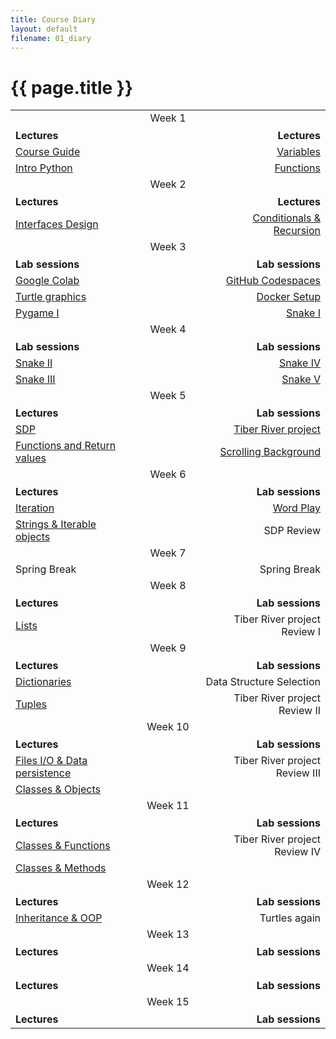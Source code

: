 ```yaml
---
title: Course Diary
layout: default
filename: 01_diary
--- 
```


<h1>{{ page.title }}</h1>

<style>
table {
  /* margin-left:auto;
  margin-right:auto; */
  margin: 0 auto;
  text-align: center;
}
td, th {
  border: none!important;
}
</style>

<table>
  <colgroup>
    <col width="40%"/>
    <col width="20%"/>
    <col width="40%"/>
  </colgroup>
  <tr>
    <td></td>
    <td align="center"> Week 1</td>
    <td></td>
  </tr>
  <tr>
    <th align="left">Lectures</th>
    <th></th>
    <th align="right">Lectures</th>
  </tr>
  <tr>
    <td align="left"><a href="lectures/slides/00a_course_guide.slides.html">Course Guide</a></td>
    <td></td>
    <td align="right"><a href="lectures/slides/02a_variables.slides.html">Variables</a></td>
  </tr>
  <tr>
    <td align="left"><a href="lectures/slides/01a_intro_python.slides.html">Intro Python</a></td>
    <td></td>
    <td align="right"><a href="lectures/slides/03a_functions.slides.html">Functions</a></td>
  </tr>
  <tr>
    <td></td>
    <td align="center"> Week 2</td>
    <td></td>
  </tr>
  <tr>
    <th align="left">Lectures</th>
    <th></th>
    <th align="right">Lectures</th>
  </tr>
  <tr>
    <td align="left"><a href="lectures/slides/04a_interfaces_design.slides.html">Interfaces Design</a></td>
    <td></td>
    <td align="right"><a href="lectures/slides/05a_conditionals_recursion.slides.html">Conditionals & Recursion</a></td>
  </tr>
  <tr>
    <td></td>
    <td align="center"> Week 3</td>
    <td></td>
  </tr>
  <tr>
    <th align="left">Lab sessions</th>
    <th></th>
    <th align="right">Lab sessions</th>
  </tr>
  <tr>
    <td align="left"><a href="https://github.com/tur-learning/CIS1051-python/blob/tur23-fall/lectures/notebooks/04b_interfaces_design.ipynb">Google Colab</a></td>
    <td></td>
    <td align="right"><a href="lectures/slides/quickstart.html">GitHub Codespaces</a></td>
  </tr>
  <tr>
    <td align="left"><a href="https://github.com/tur-learning/CIS1051-python/blob/tur23-fall/lectures/notebooks/04b_interfaces_design.ipynb">Turtle graphics</a></td>
    <td></td>
    <td align="right"><a href="03_setup.html#docker-setup">Docker Setup</a></td>
  </tr>
  <tr>
    <td align="left"><a href="lectures/slides/05b_pygame_overview.slides.html">Pygame I</a></td>
    <td></td>
    <td align="right"><a href="https://github.com/tur-learning/CIS1051-python/tree/lab-sessions/lab-sessions/snake/challenge/lab_2">Snake I</a></td>
  </tr>
  <tr>
    <td></td>
    <td align="center"> Week 4</td>
    <td></td>
  </tr>
  <tr>
    <th align="left">Lab sessions</th>
    <th></th>
    <th align="right">Lab sessions</th>
  </tr>
  <tr>
    <td align="left"><a href="https://github.com/tur-learning/CIS1051-python/tree/lab-sessions/lab-sessions/snake/challenge/lab_3">Snake II</a></td>
    <td></td>
    <td align="right"><a href="https://github.com/tur-learning/CIS1051-python/tree/lab-sessions/lab-sessions/snake/challenge/lab_5">Snake IV</a></td>
  </tr>
  <tr>
    <td align="left"><a href="https://github.com/tur-learning/CIS1051-python/tree/lab-sessions/lab-sessions/snake/challenge/lab_4">Snake III</a></td>
    <td></td>
    <td align="right"><a href="https://github.com/tur-learning/CIS1051-python/tree/lab-sessions/lab-sessions/snake/challenge/lab_6">Snake V</a></td>
  </tr>
  <tr>
    <td></td>
    <td align="center"> Week 5</td>
    <td></td>
  </tr>
  <tr>
    <th align="left">Lectures</th>
    <th></th>
    <th align="right">Lab sessions</th>
  </tr>
  <tr>
    <td align="left"><a href="lectures/slides/05b_pygame_overview.slides.html">SDP</a></td>
    <td></td>
    <td align="right"><a href="https://github.com/tur-learning/tiber-river">Tiber River project</a></td>
  </tr>
  <tr>
    <td align="left"><a href="lectures/slides/06a_functions2.slides.html">Functions and Return values</a></td>
    <td></td>
    <td align="right"><a href="https://github.com/tur-learning/CIS1051-python/tree/lab-sessions/lab-sessions/scrolling_background">Scrolling Background</a></td>
  </tr>






  <tr>
    <td></td>
    <td align="center"> Week 6</td>
    <td></td>
  </tr>
  <tr>
    <th align="left">Lectures</th>
    <th></th>
    <th align="right">Lab sessions</th>
  </tr>
  <tr>
    <td align="left"><a href="lectures/slides/07a_iteration.slides.html">Iteration</a></td>
    <td></td>
    <td align="right"><a href="lectures/slides/09a_word_play.slides.html">Word Play</a></td>
  </tr>
  <tr>
    <td align="left"><a href="lectures/slides/08a_strings.slides.html">Strings & Iterable objects</a></td>
    <td></td>
    <td align="right">SDP Review</td>
  </tr>
  <tr>
    <td></td>
    <td align="center"> Week 7</td>
    <td></td>
  </tr>
  <tr>
    <td align="left">Spring Break</td>
    <td></td>
    <td align="right">Spring Break</td>
  </tr>
  <tr>
    <td></td>
    <td align="center"> Week 8</td>
    <td></td>
  </tr>
  <tr>
    <th align="left">Lectures</th>
    <th></th>
    <th align="right">Lab sessions</th>
  </tr>
  <tr>
    <td align="left"><a href="lectures/slides/10a_lists.slides.html">Lists</a></td>
    <td></td>
    <td align="right">Tiber River project Review I</td>
  </tr>
  <tr>
    <td></td>
    <td align="center"> Week 9</td>
    <td></td>
  </tr>
  <tr>
    <th align="left">Lectures</th>
    <th></th>
    <th align="right">Lab sessions</th>
  </tr>
  <tr>
    <td align="left"><a href="lectures/slides/11a_dictionaries.slides.html">Dictionaries</a></td>
    <td></td>
    <td align="right">Data Structure Selection</td>
  </tr>
  <tr>
    <td align="left"><a href="lectures/slides/12a_tuples.slides.html">Tuples</a></td>
    <td></td>
    <td align="right">Tiber River project Review II</td>
  </tr>
  <tr>
    <td></td>
    <td align="center"> Week 10</td>
    <td></td>
  </tr>
  <tr>
    <th align="left">Lectures</th>
    <th></th>
    <th align="right">Lab sessions</th>
  </tr>
  <tr>
    <td align="left"><a href="lectures/slides/14a_files.slides.html">Files I/O &  Data persistence</a></td>
    <td></td>
    <td align="right">Tiber River project Review III</td>
  </tr>
  <tr>
    <td align="left"><a href="lectures/slides/15a_classes_objects.slides.html">Classes & Objects</a></td>
    <td></td>
    <td align="right"></td>
  </tr>
  <tr>
    <td></td>
    <td align="center"> Week 11</td>
    <td></td>
  </tr>
  <tr>
    <th align="left">Lectures</th>
    <th></th>
    <th align="right">Lab sessions</th>
  </tr>
  <tr>
    <td align="left"><a href="lectures/slides/16a_functions3.slides.html">Classes & Functions</a></td>
    <td></td>
    <td align="right">Tiber River project Review IV</td>
  </tr>
  <tr>
    <td align="left"><a href="lectures/slides/17a_classes_methods.slides.html">Classes & Methods</a></td>
    <td></td>
    <td align="right"></td>
  </tr>
  <tr>
    <td></td>
    <td align="center"> Week 12</td>
    <td></td>
  </tr>
  <tr>
    <th align="left">Lectures</th>
    <th></th>
    <th align="right">Lab sessions</th>
  </tr>
  <tr>
    <td align="left"><a href="lectures/slides/18a_inheritance.slides.html">Inheritance & OOP</a></td>
    <td></td>
    <td align="right">Turtles again</td>
  </tr>
  <tr>
    <td></td>
    <td align="center"> Week 13</td>
    <td></td>
  </tr>
  <tr>
    <th align="left">Lectures</th>
    <th></th>
    <th align="right">Lab sessions</th>
  </tr>
  <tr>
    <td></td>
    <td align="center"> Week 14</td>
    <td></td>
  </tr>
  <tr>
    <th align="left">Lectures</th>
    <th></th>
    <th align="right">Lab sessions</th>
  </tr>
  <tr>
    <td></td>
    <td align="center"> Week 15</td>
    <td></td>
  </tr>
  <tr>
    <th align="left">Lectures</th>
    <th></th>
    <th align="right">Lab sessions</th>
  </tr>

</table>
